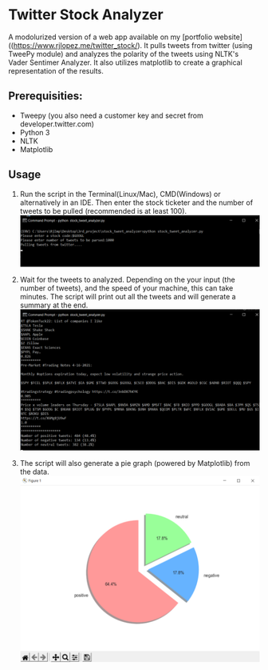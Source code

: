 # Twitter Stock Analyzer
A modolurized version of a web app available on my [portfolio website]((https://www.rjlopez.me/twitter_stock/). It pulls tweets from twitter (using TweePy module) and analyzes the polarity of the tweets using NLTK's Vader Sentimer Analyzer. It also utilizes matplotlib to create a graphical representation of the results.

## Prerequisities:
* Tweepy (you also need a customer key and secret from  developer.twitter.com)
* Python 3
* NLTK
* Matplotlib

## Usage

1. Run the script in the Terminal(Linux/Mac), CMD(Windows) or alternatively in an IDE. Then enter the stock ticketer and the number of tweets to be pulled (recommended is at least 100).
![](https://github.com/rjimpervious/twitter_stock_analyzer/blob/main/images/pic_1.png)

2. Wait for the tweets to analyzed. Depending on the your input (the number of tweets), and the speed of your machine, this can take minutes. The script will print out all the tweets and will generate a summary at the end.
![](https://github.com/rjimpervious/twitter_stock_analyzer/blob/main/images/pic2.png)

3. The script will also generate a pie graph (powered by Matplotlib) from the data.
![](https://github.com/rjimpervious/twitter_stock_analyzer/blob/main/images/pic3.png)


